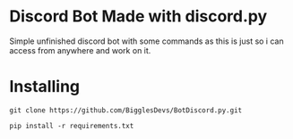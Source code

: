 # Discord Bot Made with discord.py
Simple unfinished discord bot with some commands as this is just so i can access from anywhere and work on it.

# Installing
`git clone https://github.com/BigglesDevs/BotDiscord.py.git`

`pip install -r requirements.txt`
